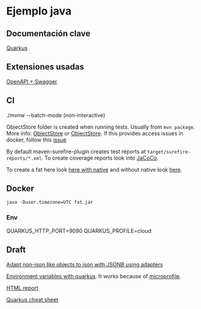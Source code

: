 # Ejemplo java

## Documentación clave

[Quarkus](https://quarkus.io/guides/)

## Extensiones usadas

[OpenAPI + Swagger](https://quarkus.io/guides/openapi-swaggerui-guide)

## CI

./mvnw --batch-mode (non-interactive)

ObjectStore folder is created when running tests. Usually from `mvn package`. More info: [ObjectStore](https://docs.jboss.org/jbosstm/docs/4.2/javadoc/jts/com/arjuna/ats/arjuna/objectstore/package-summary.html) or [ObjectStore](https://en.wikipedia.org/wiki/ObjectStore). If this provides access issues in docker, follow this [issue](https://github.com/quarkusio/quarkus/issues/2702)

By default maven-surefire-plugin creates test reports at `target/surefire-reports/*.xml`. To create coverage reports look into [JaCoCo](https://quarkus.io/guides/tests-with-coverage-guide#measuring-the-coverage-of-junit-tests-using-jacoco).

To create a fat here look [here with native](https://www.baeldung.com/quarkus-io) and without native look [here](https://quarkus.io/guides/maven-tooling#uber-jar-maven).

## Docker

```shell
java -Duser.timezone=UTC fat.jar
```

### Env

QUARKUS_HTTP_PORT=9090
QUARKUS_PROFILE=cloud

## Draft

[Adapt non-json like objects to json with JSONB using adapters](https://javaee.github.io/jsonb-spec/docs/user-guide.html#adapters)

[Environment variables with quarkus](https://lordofthejars.github.io/quarkus-cheat-sheet/). It works because of [microprofile](https://github.com/eclipse/microprofile-config).

[HTML report](https://maven.apache.org/surefire/maven-surefire-report-plugin/usage.html)

[Quarkus cheat sheet](https://lordofthejars.github.io/quarkus-cheat-sheet/)
